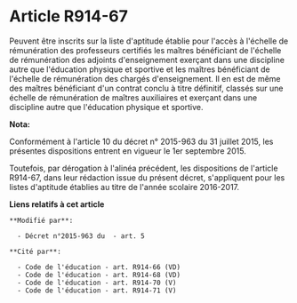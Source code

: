 # Article R914-67

Peuvent être inscrits sur la liste d'aptitude établie pour l'accès à l'échelle  de rémunération des professeurs certifiés les
maîtres bénéficiant de l'échelle  de rémunération des adjoints d'enseignement exerçant dans une discipline autre  que
l'éducation physique et sportive et les maîtres bénéficiant de l'échelle de  rémunération des chargés d'enseignement. Il en
est de même des maîtres bénéficiant d'un contrat conclu à titre définitif, classés sur une échelle de rémunération de maîtres
auxiliaires et exerçant dans une discipline autre que l'éducation physique et sportive.

**Nota:**

Conformément à l'article 10 du décret n° 2015-963 du 31 juillet 2015, les présentes dispositions entrent en vigueur le 1er
septembre 2015.

Toutefois, par dérogation à l'alinéa précédent, les dispositions de l'article R914-67, dans leur rédaction issue du présent
décret, s'appliquent pour les listes d'aptitude établies au titre de l'année scolaire 2016-2017.

**Liens relatifs à cet article**

	**Modifié par**:

	  - Décret n°2015-963 du  - art. 5

	**Cité par**:

	  - Code de l'éducation - art. R914-66 (VD)
	  - Code de l'éducation - art. R914-68 (VD)
	  - Code de l'éducation - art. R914-70 (V)
	  - Code de l'éducation - art. R914-71 (V)
